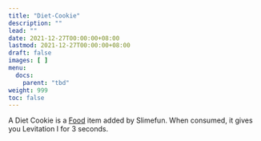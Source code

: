 ```yaml
---
title: "Diet-Cookie"
description: ""
lead: ""
date: 2021-12-27T00:00:00+08:00
lastmod: 2021-12-27T00:00:00+08:00
draft: false
images: [ ]
menu:
  docs:
    parent: "tbd"
weight: 999
toc: false
---
```


A Diet Cookie is a [Food](/docs/slimefun/food) item added by Slimefun. When consumed, it gives you Levitation I for 3 seconds.

